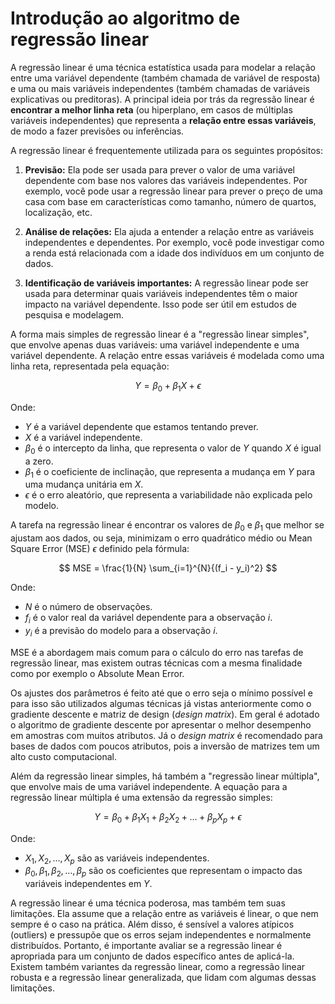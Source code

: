 # Introdução ao algoritmo de regressão linear

A regressão linear é uma técnica estatística usada para modelar a relação entre uma variável dependente (também chamada de variável de resposta) e uma ou mais variáveis independentes (também chamadas de variáveis explicativas ou preditoras). A principal ideia por trás da regressão linear é **encontrar a melhor linha reta** (ou hiperplano, em casos de múltiplas variáveis independentes) que representa a **relação entre essas variáveis**, de modo a fazer previsões ou inferências.

A regressão linear é frequentemente utilizada para os seguintes propósitos:

1. **Previsão:** Ela pode ser usada para prever o valor de uma variável dependente com base nos valores das variáveis independentes. Por exemplo, você pode usar a regressão linear para prever o preço de uma casa com base em características como tamanho, número de quartos, localização, etc.

2. **Análise de relações:** Ela ajuda a entender a relação entre as variáveis independentes e dependentes. Por exemplo, você pode investigar como a renda está relacionada com a idade dos indivíduos em um conjunto de dados.

3. **Identificação de variáveis importantes:** A regressão linear pode ser usada para determinar quais variáveis independentes têm o maior impacto na variável dependente. Isso pode ser útil em estudos de pesquisa e modelagem.

A forma mais simples de regressão linear é a "regressão linear simples", que envolve apenas duas variáveis: uma variável independente e uma variável dependente. A relação entre essas variáveis é modelada como uma linha reta, representada pela equação:

$$
Y = \beta_0 + \beta_1 X + \epsilon
$$

Onde:

- $Y$ é a variável dependente que estamos tentando prever.
- $X$ é a variável independente.
- $\beta_0$ é o intercepto da linha, que representa o valor de $Y$ quando $X$ é igual a zero.
- $\beta_1$ é o coeficiente de inclinação, que representa a mudança em $Y$ para uma mudança unitária em $X$.
- $\epsilon$ é o erro aleatório, que representa a variabilidade não explicada pelo modelo.

A tarefa na regressão linear é encontrar os valores de $\beta_0$ e $\beta_1$ que melhor se ajustam aos dados, ou seja, minimizam o erro quadrático médio ou Mean Square Error (MSE) $\epsilon$ definido pela fórmula:

$$
MSE = \frac{1}{N} \sum_{i=1}^{N}{(f_i - y_i)^2}
$$

Onde:

- $N$ é o número de observações.
- $f_i$ é o valor real da variável dependente para a observação $i$.
- $y_i$ é a previsão do modelo para a observação $i$.

MSE é a abordagem mais comum para o cálculo do erro nas tarefas de regressão linear, mas existem outras técnicas com a mesma finalidade como por exemplo o Absolute Mean Error.

Os ajustes dos parâmetros é feito até que o erro seja o mínimo possível e para isso são utilizados algumas técnicas já vistas anteriormente como o gradiente descente e matriz de design (_design matrix_). Em geral é adotado o algoritmo de gradiente descente por apresentar o melhor desempenho em amostras com muitos atributos. Já o _design matrix_ é recomendado para bases de dados com poucos atributos, pois a inversão de matrizes tem um alto custo computacional.

Além da regressão linear simples, há também a "regressão linear múltipla", que envolve mais de uma variável independente. A equação para a regressão linear múltipla é uma extensão da regressão simples:

$$
Y = \beta_0 + \beta_1 X_1 + \beta_2 X_2 + \ldots + \beta_p X_p + \epsilon
$$

Onde:

- $X_1, X_2, \ldots, X_p$ são as variáveis independentes.
- $\beta_0, \beta_1, \beta_2, \ldots, \beta_p$ são os coeficientes que representam o impacto das variáveis independentes em $Y$.

A regressão linear é uma técnica poderosa, mas também tem suas limitações. Ela assume que a relação entre as variáveis é linear, o que nem sempre é o caso na prática. Além disso, é sensível a valores atípicos (outliers) e pressupõe que os erros sejam independentes e normalmente distribuídos. Portanto, é importante avaliar se a regressão linear é apropriada para um conjunto de dados específico antes de aplicá-la. Existem também variantes da regressão linear, como a regressão linear robusta e a regressão linear generalizada, que lidam com algumas dessas limitações.